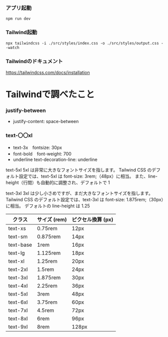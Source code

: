 ### アプリ起動
```
npm run dev
```

### Tailwind起動
```
npx tailwindcss -i ./src/styles/index.css -o ./src/styles/output.css --watch
```

### Tailwindのドキュメント
https://tailwindcss.com/docs/installation

# Tailwindで調べたこと


### justify-between
- justify-content: space-between

### text-〇〇xl
- text-3x　fontsize: 30px
- font-bold　font-weight: 700
- underline  text-decoration-line: underline

text-5xl
5xl は非常に大きなフォントサイズを指します。
Tailwind CSS のデフォルト設定では、text-5xl は font-size: 3rem;（48px）に相当。
また、line-height（行間）も自動的に調整され、デフォルトで 1

text-3xl
3xl は少し小さめですが、まだ大きなフォントサイズを指します。
Tailwind CSS のデフォルト設定では、text-3xl は font-size: 1.875rem;（30px）に相当。
デフォルトの line-height は 1.25

|クラス|サイズ (rem)|ピクセル換算 (px)|
|----|----|-----|
|text-xs|0.75rem|12px|
|text-sm|0.875rem|14px|
|text-base|1rem|16px|
|text-lg|1.125rem|18px|
|text-xl|1.25rem|20px|
|text-2xl|1.5rem|24px|
|text-3xl|1.875rem|30px|
|text-4xl|2.25rem|36px|
|text-5xl|3rem|48px|
|text-6xl|3.75rem|60px|
|text-7xl|4.5rem|72px|
|text-8xl|6rem|96px|
|text-9xl|8rem|128px|
